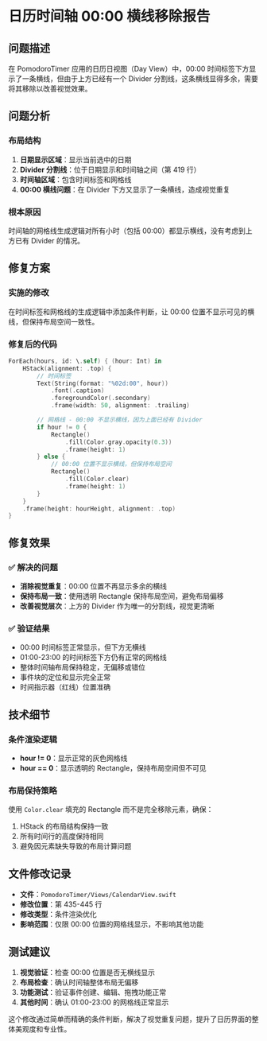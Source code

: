 # 日历时间轴 00:00 横线移除报告

## 问题描述

在 PomodoroTimer 应用的日历日视图（Day View）中，00:00 时间标签下方显示了一条横线，但由于上方已经有一个 Divider 分割线，这条横线显得多余，需要将其移除以改善视觉效果。

## 问题分析

### 布局结构
1. **日期显示区域**：显示当前选中的日期
2. **Divider 分割线**：位于日期显示和时间轴之间（第 419 行）
3. **时间轴区域**：包含时间标签和网格线
4. **00:00 横线问题**：在 Divider 下方又显示了一条横线，造成视觉重复

### 根本原因
时间轴的网格线生成逻辑对所有小时（包括 00:00）都显示横线，没有考虑到上方已有 Divider 的情况。

## 修复方案

### 实施的修改
在时间标签和网格线的生成逻辑中添加条件判断，让 00:00 位置不显示可见的横线，但保持布局空间一致性。

### 修复后的代码
```swift
ForEach(hours, id: \.self) { (hour: Int) in
    HStack(alignment: .top) {
        // 时间标签
        Text(String(format: "%02d:00", hour))
            .font(.caption)
            .foregroundColor(.secondary)
            .frame(width: 50, alignment: .trailing)

        // 网格线 - 00:00 不显示横线，因为上面已经有 Divider
        if hour != 0 {
            Rectangle()
                .fill(Color.gray.opacity(0.3))
                .frame(height: 1)
        } else {
            // 00:00 位置不显示横线，但保持布局空间
            Rectangle()
                .fill(Color.clear)
                .frame(height: 1)
        }
    }
    .frame(height: hourHeight, alignment: .top)
}
```

## 修复效果

### ✅ 解决的问题
- **消除视觉重复**：00:00 位置不再显示多余的横线
- **保持布局一致**：使用透明 Rectangle 保持布局空间，避免布局偏移
- **改善视觉层次**：上方的 Divider 作为唯一的分割线，视觉更清晰

### ✅ 验证结果
- 00:00 时间标签正常显示，但下方无横线
- 01:00-23:00 的时间标签下方仍有正常的网格线
- 整体时间轴布局保持稳定，无偏移或错位
- 事件块的定位和显示完全正常
- 时间指示器（红线）位置准确

## 技术细节

### 条件渲染逻辑
- **hour != 0**：显示正常的灰色网格线
- **hour == 0**：显示透明的 Rectangle，保持布局空间但不可见

### 布局保持策略
使用 `Color.clear` 填充的 Rectangle 而不是完全移除元素，确保：
1. HStack 的布局结构保持一致
2. 所有时间行的高度保持相同
3. 避免因元素缺失导致的布局计算问题

## 文件修改记录

- **文件**：`PomodoroTimer/Views/CalendarView.swift`
- **修改位置**：第 435-445 行
- **修改类型**：条件渲染优化
- **影响范围**：仅限 00:00 位置的网格线显示，不影响其他功能

## 测试建议

1. **视觉验证**：检查 00:00 位置是否无横线显示
2. **布局检查**：确认时间轴整体布局无偏移
3. **功能测试**：验证事件创建、编辑、拖拽功能正常
4. **其他时间**：确认 01:00-23:00 的网格线正常显示

这个修改通过简单而精确的条件判断，解决了视觉重复问题，提升了日历界面的整体美观度和专业性。
